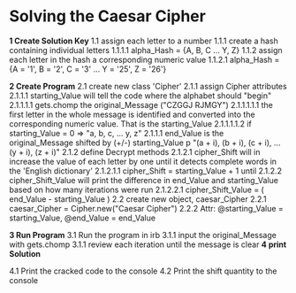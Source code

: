 # Solving the Caesar Cipher

**1 Create Solution Key**
  1.1 assign each letter to a number
    1.1.1 create a hash containing individual letters
      1.1.1.1 alpha_Hash = {A, B, C ...  Y, Z}
    1.1.2 assign each letter in the hash a corresponding numeric value
      1.1.2.1 alpha_Hash = {A = '1', B = '2', C = '3' ...  Y = '25', Z = '26'}
      
**2 Create Program**
  2.1 create new class 'Cipher'
    2.1.1 assign Cipher attributes
      2.1.1.1 starting_Value will tell the code where the alphabet should "begin"
        2.1.1.1.1 gets.chomp the original_Message ("CZGGJ RJMGY")
          2.1.1.1.1.1 the first letter in the whole message is identified and converted into the corresponding numeric value. That is the starting_Value
          2.1.1.1.1.2 if starting_Value = 0
                      => "a, b, c, ... y, z"
      2.1.1.1 end_Value is the original_Message shifted by (+/-) starting_Value
                    p "(a + i), (b + i), (c + i), ... (y + i), (z + i)"
    2.1.2 define Decrypt methods
      2.1.2.1 cipher_Shift will in increase the value of each letter by one until it detects complete words in the 'English dictionary'
        2.1.2.1.1 cipher_Shift = starting_Value + 1 until
      2.1.2.2 cipher_Shift_Value will print the difference in end_Value and starting_Value based on how many iterations were run
        2.1.2.2.1 cipher_Shift_Value = ( end_Value - starting_Value )
  2.2 create new object, caesar_Cipher
    2.2.1 caesar_Cipher = Cipher.new("Caesar Cipher")
    2.2.2 Attr: @starting_Value = starting_Value, @end_Value = end_Value
    
**3 Run Program**
  3.1 Run the program in irb
    3.1.1 input the original_Message with gets.chomp
      3.1.1 review each iteration until the message is clear
**4 print Solution**

  4.1 Print the cracked code to the console
  4.2 Print the shift quantity to the console
